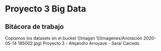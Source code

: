 # Proyecto 3 Big Data
## Bitácora de trabajo
Copiamos los datasets en el bucket
![Imagen 1](Imagenes/Anotación 2020-05-14 185002.jpg)
Proyecto 3 - Alejandro Arroyave - Saraí Caicedo
